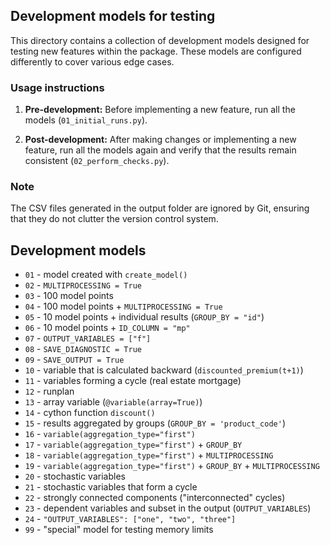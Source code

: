 ## Development models for testing

This directory contains a collection of development models designed for testing new features 
within the package. These models are configured differently to cover various edge cases.

### Usage instructions

1. **Pre-development:** Before implementing a new feature, 
run all the models (`01_initial_runs.py`).

2. **Post-development:** After making changes or implementing a new feature, 
run all the models again and verify that the results remain consistent 
(`02_perform_checks.py`).
   
### Note

The CSV files generated in the output folder are ignored by Git, 
ensuring that they do not clutter the version control system.

## Development models

* `01` - model created with `create_model()`
* `02` - `MULTIPROCESSING = True`
* `03` - 100 model points
* `04` - 100 model points + `MULTIPROCESSING = True`
* `05` - 10 model points + individual results (`GROUP_BY = "id"`)
* `06` - 10 model points + `ID_COLUMN = "mp"`
* `07` - `OUTPUT_VARIABLES = ["f"]`
* `08` - `SAVE_DIAGNOSTIC = True`
* `09` - `SAVE_OUTPUT = True`
* `10` - variable that is calculated backward (`discounted_premium(t+1)`)
* `11` - variables forming a cycle (real estate mortgage)
* `12` - runplan
* `13` - array variable (`@variable(array=True)`)
* `14` - cython function `discount()`
* `15` - results aggregated by groups (`GROUP_BY = 'product_code'`)
* `16` - `variable(aggregation_type="first")`
* `17` - `variable(aggregation_type="first")` + `GROUP_BY`
* `18` - `variable(aggregation_type="first")` + `MULTIPROCESSING`
* `19` - `variable(aggregation_type="first")` + `GROUP_BY` + `MULTIPROCESSING`
* `20` - stochastic variables
* `21` - stochastic variables that form a cycle
* `22` - strongly connected components ("interconnected" cycles)
* `23` - dependent variables and subset in the output (`OUTPUT_VARIABLES`)
* `24` - `"OUTPUT_VARIABLES": ["one", "two", "three"]`
* `99` - "special" model for testing memory limits
